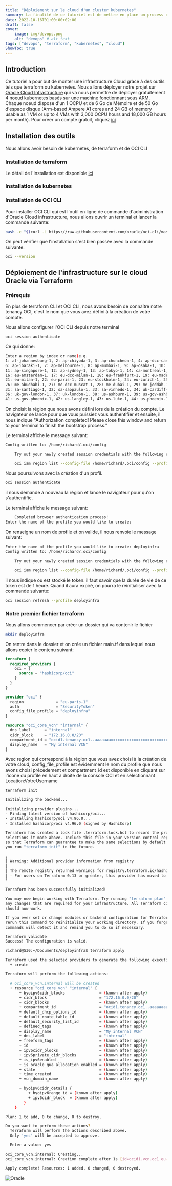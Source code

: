 ```yaml
---
title: "Déploiement sur le cloud d'un cluster kubernetes"
summary: La finalité de ce tutoriel est de mettre en place un process d'automatisation de création d'une infrastructure sur le cloud et d'y déployer un projet personnel.
date: 2022-10-16T01:00:00+02:00
draft: false
cover:
    image: img/devops.png
    alt: "devops" # alt text
tags: ["devops", "terraform", "kubernetes", "cloud"]  
ShowToc: true
---
```

## Introduction

Ce tutoriel a pour but de monter une infrastructure Cloud grâce à des outils tels que terraform ou kubernetes. Nous allons déployer notre projet sur [Oracle Cloud Infrastructure](https://www.oracle.com/cloud/compute/) qui va nous permettre de déployer gratuitement 4 noeud kubernetes basés sur une machine fonctionnant sous ARM. Chaque noeud dispose d'un 1 OCPU et de 6 Go de Mémoire et de 50 Go d'espace disque (Arm-based Ampere A1 cores and 24 GB of memory usable as 1 VM or up to 4 VMs with 3,000 OCPU hours and 18,000 GB hours per month). Pour créer un compte gratuit, cliquez [ici](https://www.oracle.com/cloud/free/)

## Installation des outils

Nous allons avoir besoin de kubernetes, de terraform et de OCI CLI

### Installation de terraform

Le détail de l'installation est disponible [ici](https://blog.6adm.in/posts/terraform/)

### Installation de kubernetes

### Installation de OCI CLI

Pour installer OCI CLI qui est l'outil en ligne de commande d'administration d'Oracle Cloud infrastructure, nous allons ouvrir un terminal et lancer la commande suivante:

```bash
bash -c "$(curl -L https://raw.githubusercontent.com/oracle/oci-cli/master/scripts/install/install.sh)"
```

On peut vérifier que l'installation s'est bien passée avec la commande suivante:

```bash
oci --version
```

## Déploiement de l'infrastructure sur le cloud Oracle via Terraform

### Prérequis

En plus de terraform CLI et OCI CLI, nous avons besoin de connaître notre tenancy OCI, c'est le nom que vous avez défini à la création de votre compte.

Nous allons configurer l'OCI CLI depuis notre terminal

```bash
oci session authenticate
```

Ce qui donne:

```bash
Enter a region by index or name(e.g.
1: af-johannesburg-1, 2: ap-chiyoda-1, 3: ap-chuncheon-1, 4: ap-dcc-canberra-1, 5: ap-hyderabad-1,
6: ap-ibaraki-1, 7: ap-melbourne-1, 8: ap-mumbai-1, 9: ap-osaka-1, 10: ap-seoul-1,
11: ap-singapore-1, 12: ap-sydney-1, 13: ap-tokyo-1, 14: ca-montreal-1, 15: ca-toronto-1,
16: eu-amsterdam-1, 17: eu-dcc-milan-1, 18: eu-frankfurt-1, 19: eu-madrid-1, 20: eu-marseille-1,
21: eu-milan-1, 22: eu-paris-1, 23: eu-stockholm-1, 24: eu-zurich-1, 25: il-jerusalem-1,
26: me-abudhabi-1, 27: me-dcc-muscat-1, 28: me-dubai-1, 29: me-jeddah-1, 30: mx-queretaro-1,
31: sa-santiago-1, 32: sa-saopaulo-1, 33: sa-vinhedo-1, 34: uk-cardiff-1, 35: uk-gov-cardiff-1,
36: uk-gov-london-1, 37: uk-london-1, 38: us-ashburn-1, 39: us-gov-ashburn-1, 40: us-gov-chicago-1,
41: us-gov-phoenix-1, 42: us-langley-1, 43: us-luke-1, 44: us-phoenix-1, 45: us-sanjose-1):
```

On choisit la région que nous avons défini lors de la création du compte. Le navigateur se lance pour que vous puissiez vous authentifier et ensuite, il nous indique "Authorization completed! Please close this window and return to your terminal to finish the bootstrap process."

Le terminal affiche le message suivant:

```bash
Config written to: /home/richard/.oci/config

    Try out your newly created session credentials with the following example command:

    oci iam region list --config-file /home/richard/.oci/config --profile DEFAULT --auth security_token
```

Nous poursuivons avec la création d'un profil.

```bash
oci session authenticate
```
il nous demande à nouveau la région et lance le navigateur pour qu'on s'authentifie.

Le terminal affiche le message suivant:

```bash
    Completed browser authentication process!
Enter the name of the profile you would like to create: 
```
On renseigne un nom de profile et on valide, il nous renvoie le message suivant:

```bash
Enter the name of the profile you would like to create: deployinfra
Config written to: /home/richard/.oci/config

    Try out your newly created session credentials with the following example command:

    oci iam region list --config-file /home/richard/.oci/config --profile deployinfra --auth security_token
```
il nous indique ou est stocké le token. il faut savoir que la durée de vie de ce token est de 1 heure. Quand il aura expiré, on pourra le réinitialiser avec la commande suivante:

```bash
oci session refresh --profile deployinfra
```

### Notre premier fichier terraform

Nous allons commencer par créer un dossier qui va contenir le fichier

```bash
mkdir deployinfra
```

On rentre dans le dossier et on crée un fichier main.tf dans lequel nous allons copier le contenu suivant:

```tf
terraform {
  required_providers {
    oci = {
      source = "hashicorp/oci"
    }
  }
}

provider "oci" {
  region              = "eu-paris-1"
  auth                = "SecurityToken"
  config_file_profile = "deployinfra"
}

resource "oci_core_vcn" "internal" {
  dns_label      = "internal"
  cidr_block     = "172.16.0.0/20"
  compartment_id = "ocid1.tenancy.oc1..aaaaaaaxxxxxxxxxxxxxxxxxxxxxxxxxxxxxxxxxxxxxxxx"
  display_name   = "My internal VCN"
}
```
Avec region qui correspond à la région que vous avez choisi à la création de votre cloud, config_file_profile est évidemment le nom du profile que nous avons choisi précedement et compartment_id est disponible en cliquant sur l'icone du profile en haut à droite de la console OCI et en sélectionnant Location:VotreUsername

```bash
terraform init

Initializing the backend...

Initializing provider plugins...
- Finding latest version of hashicorp/oci...
- Installing hashicorp/oci v4.96.0...
- Installed hashicorp/oci v4.96.0 (signed by HashiCorp)

Terraform has created a lock file .terraform.lock.hcl to record the provider
selections it made above. Include this file in your version control repository
so that Terraform can guarantee to make the same selections by default when
you run "terraform init" in the future.

╷
│ Warning: Additional provider information from registry
│ 
│ The remote registry returned warnings for registry.terraform.io/hashicorp/oci:
│ - For users on Terraform 0.13 or greater, this provider has moved to oracle/oci. Please update your source in required_providers.
╵

Terraform has been successfully initialized!

You may now begin working with Terraform. Try running "terraform plan" to see
any changes that are required for your infrastructure. All Terraform commands
should now work.

If you ever set or change modules or backend configuration for Terraform,
rerun this command to reinitialize your working directory. If you forget, other
commands will detect it and remind you to do so if necessary.
```

```bash
terraform validate
Success! The configuration is valid.
```

```bash
richard@S30:~/Documents/deployinfra$ terraform apply

Terraform used the selected providers to generate the following execution plan. Resource actions are indicated with the following symbols:
  + create

Terraform will perform the following actions:

  # oci_core_vcn.internal will be created
  + resource "oci_core_vcn" "internal" {
      + byoipv6cidr_blocks               = (known after apply)
      + cidr_block                       = "172.16.0.0/20"
      + cidr_blocks                      = (known after apply)
      + compartment_id                   = "ocid1.tenancy.oc1..aaaaaaaaujdjzgc3moz6nw2o6d74a6xxlft7yjsjav47jx4l4ic2fc2b4qya"
      + default_dhcp_options_id          = (known after apply)
      + default_route_table_id           = (known after apply)
      + default_security_list_id         = (known after apply)
      + defined_tags                     = (known after apply)
      + display_name                     = "My internal VCN"
      + dns_label                        = "internal"
      + freeform_tags                    = (known after apply)
      + id                               = (known after apply)
      + ipv6cidr_blocks                  = (known after apply)
      + ipv6private_cidr_blocks          = (known after apply)
      + is_ipv6enabled                   = (known after apply)
      + is_oracle_gua_allocation_enabled = (known after apply)
      + state                            = (known after apply)
      + time_created                     = (known after apply)
      + vcn_domain_name                  = (known after apply)

      + byoipv6cidr_details {
          + byoipv6range_id = (known after apply)
          + ipv6cidr_block  = (known after apply)
        }
    }

Plan: 1 to add, 0 to change, 0 to destroy.

Do you want to perform these actions?
  Terraform will perform the actions described above.
  Only 'yes' will be accepted to approve.

  Enter a value: yes

oci_core_vcn.internal: Creating...
oci_core_vcn.internal: Creation complete after 1s [id=ocid1.vcn.oc1.eu-paris-1.amaaaaaa5nytwhqaayum25cq3ohfal22i47hggrxzvpemqfaq5sb66fmzpvq]

Apply complete! Resources: 1 added, 0 changed, 0 destroyed.
```
![Oracle](/img/oraclenetwork.png)